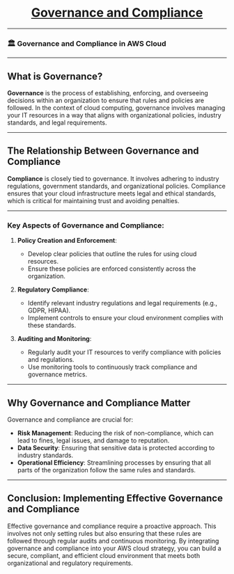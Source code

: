 <div style="text-align: center;">
    <h1><u>Governance and Compliance</u></h1>
</div>

---
### 🏛️ Governance and Compliance in AWS Cloud

---

## What is Governance?

**Governance** is the process of establishing, enforcing, and overseeing decisions within an organization to ensure that rules and policies are followed. In the context of cloud computing, governance involves managing your IT resources in a way that aligns with organizational policies, industry standards, and legal requirements.

---

## The Relationship Between Governance and Compliance

**Compliance** is closely tied to governance. It involves adhering to industry regulations, government standards, and organizational policies. Compliance ensures that your cloud infrastructure meets legal and ethical standards, which is critical for maintaining trust and avoiding penalties.

---

### Key Aspects of Governance and Compliance:

1. **Policy Creation and Enforcement**:
   - Develop clear policies that outline the rules for using cloud resources.
   - Ensure these policies are enforced consistently across the organization.

2. **Regulatory Compliance**:
   - Identify relevant industry regulations and legal requirements (e.g., GDPR, HIPAA).
   - Implement controls to ensure your cloud environment complies with these standards.

3. **Auditing and Monitoring**:
   - Regularly audit your IT resources to verify compliance with policies and regulations.
   - Use monitoring tools to continuously track compliance and governance metrics.

---

## Why Governance and Compliance Matter

Governance and compliance are crucial for:

- **Risk Management**: Reducing the risk of non-compliance, which can lead to fines, legal issues, and damage to reputation.
- **Data Security**: Ensuring that sensitive data is protected according to industry standards.
- **Operational Efficiency**: Streamlining processes by ensuring that all parts of the organization follow the same rules and standards.

---

## Conclusion: Implementing Effective Governance and Compliance

Effective governance and compliance require a proactive approach. This involves not only setting rules but also ensuring that these rules are followed through regular audits and continuous monitoring. By integrating governance and compliance into your AWS cloud strategy, you can build a secure, compliant, and efficient cloud environment that meets both organizational and regulatory requirements.